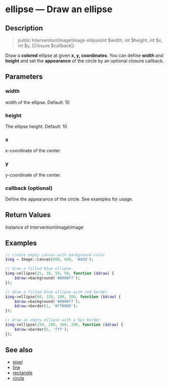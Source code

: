 # ellipse — Draw an ellipse

## Description

> public Intervention\Image\Image ellipse(int $width, int $height, int $x, int $y, [Closure $callback])

Draw a **colored** ellipse at given **x, y, coordinates**. You can define **width** and **height** and set the **appearance** of the circle by an optional closure callback.

## Parameters

### width
width of the ellipse. Default: 10

### height
The ellipse height. Default: 10

### x
x-coordinate of the center.

### y
y-coordinate of the center.

### callback (optional)
Define the appearance of the circle. See examples for usage.

## Return Values
Instance of Intervention\Image\Image

## Examples

```php
// create empty canvas with background color
$img = Image::canvas(800, 600, '#ddd');

// draw a filled blue ellipse
$img->ellipse(25, 30, 50, 50, function ($draw) {
    $draw->background('#0000ff');
});

// draw a filled blue ellipse with red border
$img->ellipse(60, 120, 100, 100, function ($draw) {
    $draw->background('#0000ff');
    $draw->border(1, '#ff0000');
});

// draw an empty ellipse with a 5px border
$img->ellipse(150, 200, 300, 200, function ($draw) {
    $draw->border(5, 'fff');
});
```


## See also

- [pixel](/api/pixel)
- [line](/api/line)
- [rectangle](/api/rectangle)
- [circle](/api/circle)
